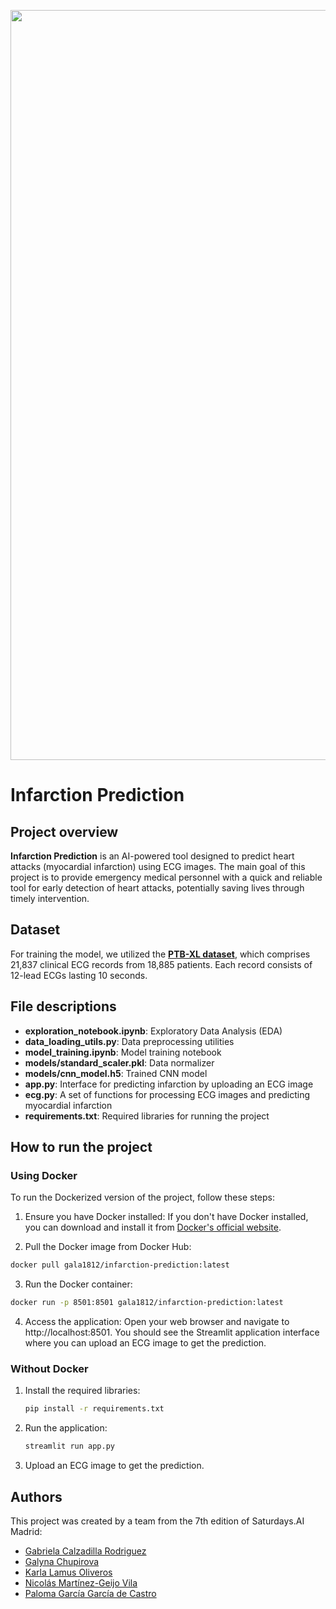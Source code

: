 <p align="center">
  <img width="1200"  src="https://imagizer.imageshack.com/img922/7820/W5kxKY.png" alt="infarction prediction banner">
</p>

# Infarction Prediction

## Project overview

**Infarction Prediction** is an AI-powered tool designed to predict heart attacks (myocardial infarction) using ECG images. The main goal of this project is to provide emergency medical personnel with a quick and reliable tool for early detection of heart attacks, potentially saving lives through timely intervention.


## Dataset

For training the model, we utilized the [**PTB-XL dataset**](https://physionet.org/content/ptb-xl/1.0.3/), which comprises 21,837 clinical ECG records from 18,885 patients. Each record consists of 12-lead ECGs lasting 10 seconds.

## File descriptions

- **exploration_notebook.ipynb**: Exploratory Data Analysis (EDA)
- **data_loading_utils.py**: Data preprocessing utilities
- **model_training.ipynb**: Model training notebook
- **models/standard_scaler.pkl**: Data normalizer
- **models/cnn_model.h5**: Trained CNN model
- **app.py**: Interface for predicting infarction by uploading an ECG image
- **ecg.py**: A set of functions for processing ECG images and predicting myocardial infarction
- **requirements.txt**: Required libraries for running the project


## How to run the project

### Using Docker

To run the Dockerized version of the project, follow these steps:

1. Ensure you have Docker installed: If you don't have Docker installed, you can download and install it from [Docker's official website](https://www.docker.com/get-started/).

   
2. Pull the Docker image from Docker Hub:
  ```bash
  docker pull gala1812/infarction-prediction:latest
  ```

3. Run the Docker container:
  ```bash
  docker run -p 8501:8501 gala1812/infarction-prediction:latest
  ```

4. Access the application: Open your web browser and navigate to http://localhost:8501.
  You should see the Streamlit application interface where you can upload an ECG image to get the prediction.

### Without Docker

1. Install the required libraries:
    ```bash
    pip install -r requirements.txt
    ```

2. Run the application:
    ```bash
    streamlit run app.py
    ```

2. Upload an ECG image to get the prediction.

## Authors

This project was created by a team from the 7th edition of Saturdays.AI Madrid:

- [Gabriela Calzadilla Rodriguez](https://www.linkedin.com/in/gabrielacalzadilla/)
- [Galyna Chupirova](https://www.linkedin.com/in/galyna-chupirova-447b6142/)
- [Karla Lamus Oliveros](https://www.linkedin.com/in/karla-lamus/)
- [Nicolás Martínez-Geijo Vila](https://www.linkedin.com/in/nicolasgeijo/)
- [Paloma García García de Castro](https://www.linkedin.com/in/paloma-garcia-data-science/)
